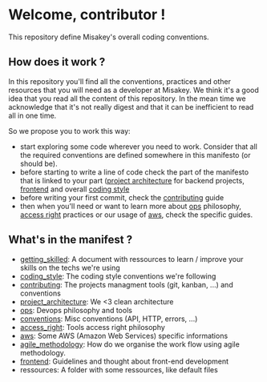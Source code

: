 # Welcome, contributor !

This repository define Misakey's overall coding conventions.

## How does it work ?

In this repository you'll find all the conventions, practices and other resources that you will need
as a developer at Misakey.
We think it's a good idea that you read all the content of this repository. In the mean time we
acknowledge that it's not really digest and that it can be inefficient to read all in one time.

So we propose you to work this way:
- start exploring some code wherever you need to work. Consider that all the required conventions
are defined somewhere in this manifesto (or should be).
- before starting to write a line of code check the part of the manifesto that is linked to your
part ([project architecture](project_architecture.md) for backend projects, [frontend](frontend.md) and overall [coding style](coding_style.md)
- before writing your first commit, check the [contributing](contributing.md) guide
- then when you'll need or want to learn more about [ops](ops.md) philosophy,
[access right](access_rights.md) practices or our usage of [aws](aws.md), check the specific guides.


## What's in the manifest ?

- [getting_skilled](getting_skilled.md): A document with ressources to learn / improve your skills
on the techs we're using
- [coding_style](coding_style.md): The coding style conventions we're following
- [contributing](contributing.md): The projects managment tools (git, kanban, ...) and conventions
- [project_architecture](project_architecture.md): We <3 clean architecture
- [ops](ops.md): Devops philosophy and tools
- [conventions](conventions.md): Misc conventions (API, HTTP, errors, ...)
- [access_right](access_rights.md): Tools access right philosophy
- [aws](aws.md): Some AWS (Amazon Web Services) specific informations
- [agile_methodology](agile_methodology.md): How do we organise the work flow using agile methodology.
- [frontend](frontend.md): Guidelines and thought about front-end development
- ressources: A folder with some ressources, like default files
